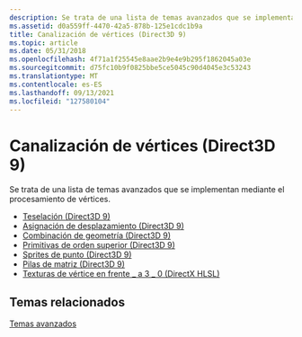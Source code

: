 ```yaml
---
description: Se trata de una lista de temas avanzados que se implementan mediante el procesamiento de vértices.
ms.assetid: d0a559ff-4470-42a5-878b-125e1cdc1b9a
title: Canalización de vértices (Direct3D 9)
ms.topic: article
ms.date: 05/31/2018
ms.openlocfilehash: 4f71a1f25545e8aae2b9e4e9b295f1862045a03e
ms.sourcegitcommit: d75fc10b9f0825bbe5ce5045c90d4045e3c53243
ms.translationtype: MT
ms.contentlocale: es-ES
ms.lasthandoff: 09/13/2021
ms.locfileid: "127580104"
---
```

# <a name="vertex-pipeline-direct3d-9"></a>Canalización de vértices (Direct3D 9)

Se trata de una lista de temas avanzados que se implementan mediante el procesamiento de vértices.

-   [Teselación (Direct3D 9)](tessellation.md)
-   [Asignación de desplazamiento (Direct3D 9)](displacement-mapping.md)
-   [Combinación de geometría (Direct3D 9)](geometry-blending.md)
-   [Primitivas de orden superior (Direct3D 9)](higher-order-primitives.md)
-   [Sprites de punto (Direct3D 9)](point-sprites.md)
-   [Pilas de matriz (Direct3D 9)](matrix-stacks.md)
-   [Texturas de vértice en frente \_ a 3 \_ 0 (DirectX HLSL)](vertex-textures-in-vs-3-0.md)

## <a name="related-topics"></a>Temas relacionados

<dl> <dt>

[Temas avanzados](advanced-topics.md)
</dt> </dl>

 

 



